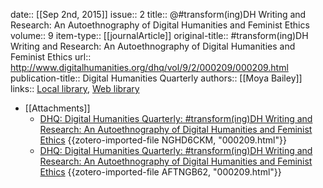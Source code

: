 date:: [[Sep 2nd, 2015]]
issue:: 2
title:: @#transform(ing)DH Writing and Research: An Autoethnography of Digital Humanities and Feminist Ethics
volume:: 9
item-type:: [[journalArticle]]
original-title:: #transform(ing)DH Writing and Research: An Autoethnography of Digital Humanities and Feminist Ethics
url:: http://www.digitalhumanities.org/dhq/vol/9/2/000209/000209.html
publication-title:: Digital Humanities Quarterly
authors:: [[Moya Bailey]]
links:: [Local library](zotero://select/groups/2386895/items/H3N896WX), [Web library](https://www.zotero.org/groups/2386895/items/H3N896WX)

- [[Attachments]]
	- [DHQ: Digital Humanities Quarterly: #transform(ing)DH Writing and Research: An Autoethnography of Digital Humanities and Feminist Ethics](http://www.digitalhumanities.org/dhq/vol/9/2/000209/000209.html) {{zotero-imported-file NGHD6CKM, "000209.html"}}
	- [DHQ: Digital Humanities Quarterly: #transform(ing)DH Writing and Research: An Autoethnography of Digital Humanities and Feminist Ethics](http://www.digitalhumanities.org/dhq/vol/9/2/000209/000209.html) {{zotero-imported-file AFTNGB62, "000209.html"}}